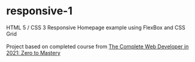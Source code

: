 # responsive-1
HTML 5 / CSS 3 Responsive Homepage example using FlexBox and CSS Grid
<br><br>
Project based on completed course from [The Complete Web Developer in 2021: Zero to Mastery](https://www.udemy.com/course/the-complete-web-developer-zero-to-mastery/)
